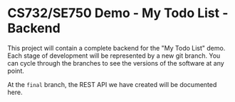# CS732/SE750 Demo - My Todo List - Backend

This project will contain a complete backend for the "My Todo List" demo. Each stage of development will be represented by a new git branch. You can cycle through the branches to see the versions of the software at any point.

At the `final` branch, the REST API we have created will be documented here.
